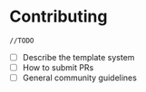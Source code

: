 # Contributing

`//TODO`

- [ ] Describe the template system
- [ ] How to submit PRs
- [ ] General community guidelines
